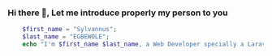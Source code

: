### Hi there 👋, Let me introduce properly my person to you 
```php
    $first_name = "Sylvannus";
    $last_name = "EGBEWOLE";
    echo "I'm $first_name $last_name, a Web Developer specially a Laravel Enthusiast";
```

<!--
**Sylva-Egb/Sylva-Egb** is a ✨ _special_ ✨ repository because its `README.md` (this file) appears on your GitHub profile.

Here are some ideas to get you started:

- 🔭 I’m currently working on ...
- 🌱 I’m currently learning ...
- 👯 I’m looking to collaborate on ...
- 🤔 I’m looking for help with ...
- 💬 Ask me about ...
- 📫 How to reach me: ...
- 😄 Pronouns: ...
- ⚡ Fun fact: ...
-->
